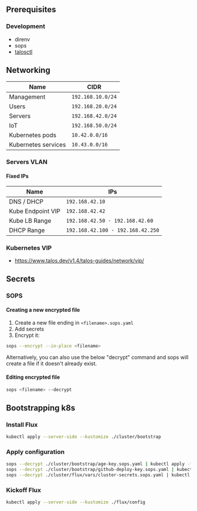 ## Prerequisites

### Development

- direnv
- sops
- [talosctl](https://www.talos.dev/latest/introduction/quickstart/)

## Networking

| Name                | CIDR              |
| ------------------- | ----------------- |
| Management          | `192.168.10.0/24` |
| Users               | `192.168.20.0/24` |
| Servers             | `192.168.42.0/24` |
| IoT                 | `192.168.50.0/24` |
| Kubernetes pods     | `10.42.0.0/16`    |
| Kubernetes services | `10.43.0.0/16`    |

### Servers VLAN

#### Fixed IPs

| Name              | IPs                               |
| ----------------- | --------------------------------- |
| DNS / DHCP        | `192.168.42.10`                   |
| Kube Endpoint VIP | `192.168.42.42`                   |
| Kube LB Range     | `192.168.42.50 - 192.168.42.60`   |
| DHCP Range        | `192.168.42.100 - 192.168.42.250` |

### Kubernetes VIP

- https://www.talos.dev/v1.4/talos-guides/network/vip/

## Secrets

### SOPS

#### Creating a new encrypted file

1. Create a new file ending in `<filename>.sops.yaml`
2. Add secrets
3. Encrypt it:

```bash
sops --encrypt --in-place <filename>
```

Alternatively, you can also use the below "decrypt" command and sops will create a file if it doesn't already exist.

#### Editing encrypted file

```bash
sops <filename> --decrypt
```

## Bootstrapping k8s

### Install Flux

```bash
kubectl apply --server-side --kustomize ./cluster/bootstrap
```

### Apply configuration

```bash
sops --decrypt ./cluster/bootstrap/age-key.sops.yaml | kubectl apply -f -
sops --decrypt ./cluster/bootstrap/github-deploy-key.sops.yaml | kubectl apply -f -
sops --decrypt ./cluster/flux/vars/cluster-secrets.sops.yaml | kubectl apply -f -
```

### Kickoff Flux

```bash
kubectl apply --server-side --kustomize ./flux/config
```
